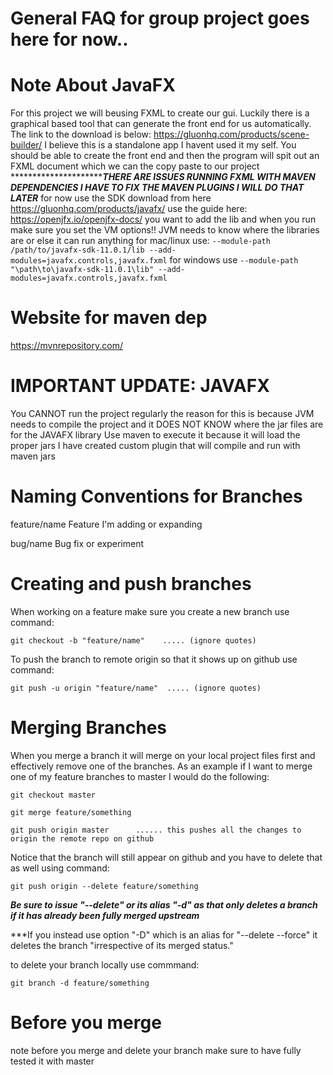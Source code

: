 # General FAQ for group project goes here for now..

# Note About JavaFX

For this project we will beusing FXML to create our gui. Luckily there is a graphical based tool that can generate the front end for us
automatically. The link to the download is below:
https://gluonhq.com/products/scene-builder/
I believe this is a standalone app I havent used it my self.
You should be able to create the front end and then the program will spit out an FXML document which we can the copy paste to our project
************************THERE ARE ISSUES RUNNING FXML WITH MAVEN DEPENDENCIES I HAVE TO FIX THE MAVEN PLUGINS I WILL DO THAT LATER***
for now use the SDK download from here https://gluonhq.com/products/javafx/
use the guide here: https://openjfx.io/openjfx-docs/
you want to add the lib
and when you run make sure you set the VM options!! JVM needs to know where the libraries are or else it can run anything
for mac/linux use:
``--module-path /path/to/javafx-sdk-11.0.1/lib --add-modules=javafx.controls,javafx.fxml``
for windows use
``--module-path "\path\to\javafx-sdk-11.0.1\lib" --add-modules=javafx.controls,javafx.fxml``

# Website for maven dep

https://mvnrepository.com/

# IMPORTANT UPDATE: JAVAFX

You CANNOT run the project regularly the reason for this is because JVM needs to compile the project and it DOES NOT KNOW where the jar files are for the JAVAFX library
Use maven to execute it because it will load the proper jars
I have created custom plugin that will compile and run with maven jars

# Naming Conventions for Branches
feature/name      Feature I'm adding or expanding

bug/name          Bug fix or experiment


# Creating and push branches

When working on a feature make sure you create a new branch use command:

``git checkout -b "feature/name"    ..... (ignore quotes)``

To push the branch to remote origin so that it shows up on github use command:

``git push -u origin "feature/name"  ..... (ignore quotes)``

# Merging Branches
When you merge a branch it will merge on your local project files first and effectively remove one of the branches.
As an example if I want to merge one of my feature branches to master I would do the following:

``git checkout master``

``git merge feature/something``    

``git push origin master      ...... this pushes all the changes to origin the remote repo on github``


Notice that the branch will still appear on github and you have to delete that as well using command:

``git push origin --delete feature/something``

***Be sure to issue "--delete" or its alias "-d" as that only deletes a branch if it has already been fully merged upstream***

***If you instead use option "-D" which is an alias for "--delete --force" it deletes the branch "irrespective of its merged status." 

to delete your branch locally use commmand:

``git branch -d feature/something``


# Before you merge
note before you merge and delete your branch make sure to have fully tested it with master

